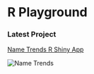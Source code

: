 # R Playground

### Latest Project
[Name Trends R Shiny App](https://github.com/pymk/R/blob/master/shiny/name_trends.R)

![Name Trends](https://user-images.githubusercontent.com/9125028/131263988-332c3bb0-32da-471c-b19a-9421beb7c5f1.png)
